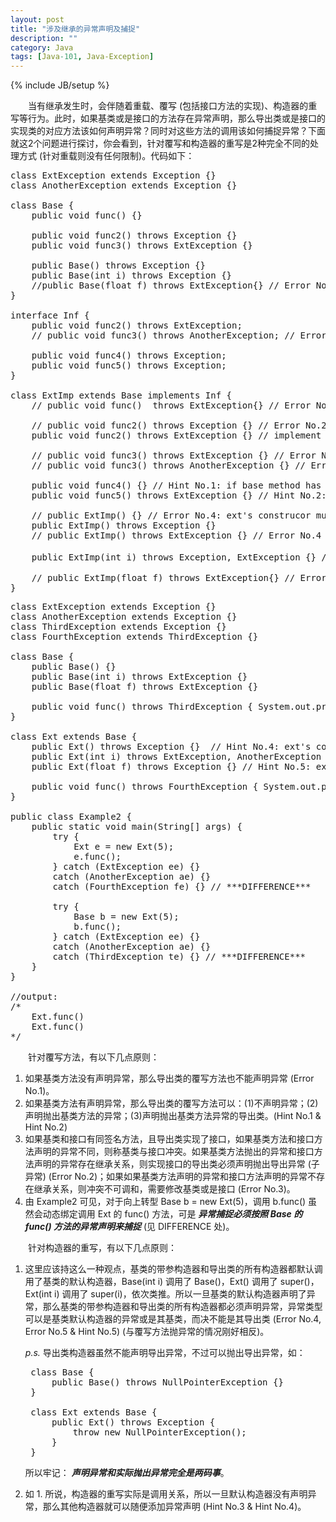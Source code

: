 ```yaml
---
layout: post
title: "涉及继承的异常声明及捕捉"
description: ""
category: Java
tags: [Java-101, Java-Exception]
---
```

{% include JB/setup %}

　　当有继承发生时，会伴随着重载、覆写 (包括接口方法的实现)、构造器的重写等行为。此时，如果基类或是接口的方法存在异常声明，那么导出类或是接口的实现类的对应方法该如何声明异常？同时对这些方法的调用该如何捕捉异常？下面就这2个问题进行探讨，你会看到，针对覆写和构造器的重写是2种完全不同的处理方式 (针对重载则没有任何限制)。代码如下：

<pre class="prettyprint linenums">
class ExtException extends Exception {}  
class AnotherException extends Exception {}  
  
class Base {  
    public void func() {}  
      
    public void func2() throws Exception {}  
    public void func3() throws ExtException {}  
      
    public Base() throws Exception {}  
    public Base(int i) throws Exception {}  
    //public Base(float f) throws ExtException{} // Error No.5: every other constructor will call the default constructor; same as Error No.4  
}  
  
interface Inf {  
    public void func2() throws ExtException;  
    // public void func3() throws AnotherException; // Error No.3: base and interface conflict
      
    public void func4() throws Exception;  
    public void func5() throws Exception;  
}  
  
class ExtImp extends Base implements Inf {  
    // public void func()  throws ExtException{} // Error No.1: if base method has no exception declaration, overriding CANNOT add one  
      
    // public void func2() throws Exception {} // Error No.2: cannot implement interface; base and interface conflict 
    public void func2() throws ExtException {} // implement interface with Hint No.2  
      
    // public void func3() throws ExtException {} // Error No.3  
    // public void func3() throws AnotherException {} // Error No.3  
      
    public void func4() {} // Hint No.1: if base method has exception declaration, overriding CAN ommit  
    public void func5() throws ExtException {} // Hint No.2: if base method has exception declaration, overriding CAN declare ext exception  
      
    // public ExtImp() {} // Error No.4: ext's construcor must declare the exact exception the base constructor declares  
    public ExtImp() throws Exception {}   
    // public ExtImp() throws ExtException {} // Error No.4  
      
    public ExtImp(int i) throws Exception, ExtException {} // Hint No.3: once ext decalres throwing the base's exception, it CAN declare other exception (不一定非要是父类声明异常的子类)
      
    // public ExtImp(float f) throws ExtException{} // Error No.5  
}  
</pre>

<pre class="prettyprint linenums">
class ExtException extends Exception {}  
class AnotherException extends Exception {}  
class ThirdException extends Exception {}  
class FourthException extends ThirdException {}  
  
class Base {  
    public Base() {}  
    public Base(int i) throws ExtException {}  
    public Base(float f) throws ExtException {}  
      
    public void func() throws ThirdException { System.out.println("Base.func()"); }  
}  
  
class Ext extends Base {  
    public Ext() throws Exception {}  // Hint No.4: ext's constructor CAN add exception declaration  
    public Ext(int i) throws ExtException, AnotherException {} // Hint No.4  
    public Ext(float f) throws Exception {} // Hint No.5: ext's constructor can declare base exception  
      
    public void func() throws FourthException { System.out.println("Ext.func()"); }  
}  
  
public class Example2 {  
    public static void main(String[] args) {  
        try {  
            Ext e = new Ext(5);  
            e.func();  
        } catch (ExtException ee) {}  
        catch (AnotherException ae) {}  
        catch (FourthException fe) {} // ***DIFFERENCE***  
      
        try {  
            Base b = new Ext(5);  
            b.func();  
        } catch (ExtException ee) {}  
        catch (AnotherException ae) {}  
        catch (ThirdException te) {} // ***DIFFERENCE***  
    }  
}  
  
//output:  
/* 
    Ext.func() 
    Ext.func() 
*/  
</pre>

　　针对覆写方法，有以下几点原则：

1. 如果基类方法没有声明异常，那么导出类的覆写方法也不能声明异常 (Error No.1)。
2. 如果基类方法有声明异常，那么导出类的覆写方法可以：(1)不声明异常；(2)声明抛出基类方法的异常；(3)声明抛出基类方法异常的导出类。(Hint No.1 & Hint No.2)
3. 如果基类和接口有同签名方法，且导出类实现了接口，如果基类方法和接口方法声明的异常不同，则称基类与接口冲突。如果基类方法抛出的异常和接口方法声明的异常存在继承关系，则实现接口的导出类必须声明抛出导出异常 (子异常) (Error No.2)；如果如果基类方法声明的异常和接口方法声明的异常不存在继承关系，则冲突不可调和，需要修改基类或是接口 (Error No.3)。
4. 由 Example2 可见，对于向上转型 Base b = new Ext(5)，调用 b.func() 虽然会动态绑定调用 Ext 的 func() 方法，可是 _**异常捕捉必须按照 Base 的 func() 方法的异常声明来捕捉**_ (见 DIFFERENCE 处)。  

　　针对构造器的重写，有以下几点原则：

1. 这里应该持这么一种观点，基类的带参构造器和导出类的所有构造器都默认调用了基类的默认构造器，Base(int i) 调用了 Base()，Ext() 调用了 super()，Ext(int i) 调用了 super(i)，依次类推。所以一旦基类的默认构造器声明了异常，那么基类的带参构造器和导出类的所有构造器都必须声明异常，异常类型可以是基类默认构造器的异常或是其基类，而决不能是其导出类 (Error No.4, Error No.5 & Hint No.5) (与覆写方法抛异常的情况刚好相反)。
	
	_p.s._ 导出类构造器虽然不能声明导出异常，不过可以抛出导出异常，如：
	
	<pre class="prettyprint linenums">
	class Base {  
		public Base() throws NullPointerException {}
	}
	
	class Ext extends Base { 
		public Ext() throws Exception { 
			throw new NullPointerException(); 
		}
	} </pre>

	所以牢记： _**声明异常和实际抛出异常完全是两码事**_。
	
1. 如 1. 所说，构造器的重写实际是调用关系，所以一旦默认构造器没有声明异常，那么其他构造器就可以随便添加异常声明 (Hint No.3 & Hint No.4)。